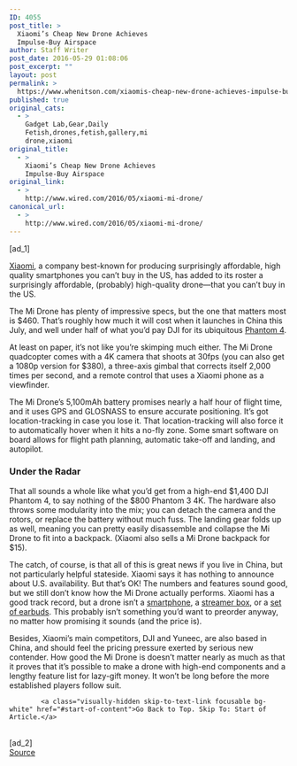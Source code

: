 ```yaml
---
ID: 4055
post_title: >
  Xiaomi’s Cheap New Drone Achieves
  Impulse-Buy Airspace
author: Staff Writer
post_date: 2016-05-29 01:08:06
post_excerpt: ""
layout: post
permalink: >
  https://www.whenitson.com/xiaomis-cheap-new-drone-achieves-impulse-buy-airspace/
published: true
original_cats:
  - >
    Gadget Lab,Gear,Daily
    Fetish,drones,fetish,gallery,mi
    drone,xiaomi
original_title:
  - >
    Xiaomi’s Cheap New Drone Achieves
    Impulse-Buy Airspace
original_link:
  - >
    http://www.wired.com/2016/05/xiaomi-mi-drone/
canonical_url:
  - >
    http://www.wired.com/2016/05/xiaomi-mi-drone/
---
```

 [ad_1]
<br><div id="start-of-content"><p><a href="http://www.wired.com/tag/xiaomi" target="_blank">Xiaomi</a>, a company best-known for producing surprisingly affordable, high quality smartphones you can’t buy in the US, has added to its roster a surprisingly affordable, (probably) high-quality drone—that you can’t buy in the US.</p>
<p>The Mi Drone has plenty of impressive specs, but the one that matters most is $460. That’s roughly how much it will cost when it launches in China this July, and well under half of what you’d pay DJI for its ubiquitous <a href="http://www.wired.com/2016/04/review-dji-phantom-4/">Phantom 4</a>. </p>
<p>At least on paper, it’s not like you’re skimping much either. The Mi Drone quadcopter comes with a 4K camera that shoots at 30fps (you can also get a 1080p version for $380), a three-axis gimbal that corrects itself 2,000 times per second, and a remote control that uses a Xiaomi phone as a viewfinder.</p>
<p>The Mi Drone’s 5,100mAh battery promises nearly a half hour of flight time, and it uses GPS and GLOSNASS to ensure accurate positioning. It’s got location-tracking in case you lose it. That location-tracking will also force it to automatically hover when it hits a no-fly zone. Some smart software on board allows for flight path planning, automatic take-off and landing, and autopilot.</p>
<h3>Under the Radar</h3>
<p>That all sounds a whole like what you’d get from a high-end $1,400 DJI Phantom 4, to say nothing of the $800 Phantom 3 4K. The hardware also throws some modularity into the mix; you can detach the camera and the rotors, or replace the battery without much fuss. The landing gear folds up as well, meaning you can pretty easily disassemble and collapse the Mi Drone to fit into a backpack. (Xiaomi also sells a Mi Drone backpack for $15). </p>
<p>The catch, of course, is that all of this is great news if you live in China, but not particularly helpful stateside. Xiaomi says it has nothing to announce about U.S. availability. But that’s OK! The numbers and features sound good, but we still don’t know how the Mi Drone actually performs. Xiaomi has a good track record, but a drone isn’t a <a href="http://www.wired.com/2016/05/review-xiaomi-mi-5/">smartphone</a>, a <a href="http://www.wired.com/2016/05/xiaomi-set-top-box-looks-fine-4k-shows-streams/">streamer box</a>, or a <a href="http://www.wired.com/2015/12/review-mi-in-ear-headphones/">set of earbuds</a>. This probably isn’t something you’d want to preorder anyway, no matter how promising it sounds (and the price is). </p>
<p>Besides, Xiaomi’s main competitors, DJI and Yuneec, are also based in China, and should feel the pricing pressure exerted by serious new contender. How good the Mi Drone is doesn’t matter nearly as much as that it proves that it’s possible to make a drone with high-end components and a lengthy feature list for lazy-gift money. It won’t be long before the more established players follow suit.</p>

			<a class="visually-hidden skip-to-text-link focusable bg-white" href="#start-of-content">Go Back to Top. Skip To: Start of Article.</a>

			
</div>
<br>[ad_2]
<br><a href="http://www.wired.com/2016/05/xiaomi-mi-drone/">Source </a>